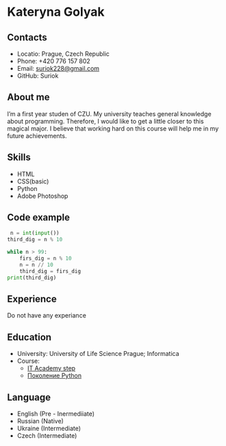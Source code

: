# Kateryna Golyak
## Contacts
- Locatio: Prague, Czech Republic
- Phone: +420 776 157 802
- Email: suriok228@gmail.com
- GitHub: Suriok
## About me
I’m a first year studen of CZU. My university teaches general knowledge about programming. Therefore, I would like to get a little closer to this magical major. I believe that working hard on this course will help me in my future achievements.
## Skills
- HTML
- CSS(basic)
- Python
- Adobe Photoshop
## Code example
```python
 n = int(input())
third_dig = n % 10

while n > 99:
    firs_dig = n % 10
    n = n // 10
    third_dig = firs_dig
print(third_dig)
```
## Experience
Do not have any experiance
## Education
- University: University of Life Science Prague; Informatica
- Course:
    - [IT Academy step](https://cloud.itstep.org/ru?gclid=Cj0KCQiAmNeqBhD4ARIsADsYfTebdCslCWwOAhjhfr8FFgTlkrMDCnCsJiYWUWzjzMsyCB55HBkoxbEaAjp-EALw_wcB)
    - [Поколение Python](https://stepik.org/course/58852/syllabus)
 ## Language
- English (Pre - Inermediiate)
- Russian (Native)
- Ukraine (Intermediate)
- Czech (Intermediate)

